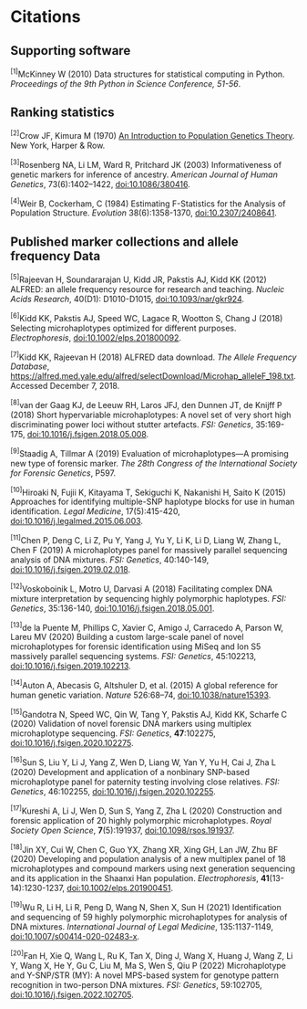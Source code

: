# Citations

## Supporting software

<sup>[1]</sup>McKinney W (2010) Data structures for statistical computing in Python. *Proceedings of the 9th Python in Science Conference, 51-56*.

## Ranking statistics

<sup>[2]</sup>Crow JF, Kimura M (1970) <u>An Introduction to Population Genetics Theory</u>. New York, Harper & Row.

<sup>[3]</sup>Rosenberg NA, Li LM, Ward R, Pritchard JK (2003) Informativeness of genetic markers for inference of ancestry. *American Journal of Human Genetics*, 73(6):1402–1422, [doi:10.1086/380416](https://doi.org/10.1086/380416).

<sup>[4]</sup>Weir B, Cockerham, C (1984) Estimating F-Statistics for the Analysis of Population Structure. *Evolution* 38(6):1358-1370, [doi:10.2307/2408641](https://doi.org/10.2307/2408641).

## Published marker collections and allele frequency Data

<sup>[5]</sup>Rajeevan H, Soundararajan U, Kidd JR, Pakstis AJ, Kidd KK (2012) ALFRED: an allele frequency resource for research and teaching. *Nucleic Acids Research*, 40(D1): D1010-D1015, [doi:10.1093/nar/gkr924](https://doi.org/10.1093/nar/gkr924).

<sup>[6]</sup>Kidd KK, Pakstis AJ, Speed WC, Lagace R, Wootton S, Chang J (2018) Selecting microhaplotypes optimized for different purposes. *Electrophoresis*, [doi:10.1002/elps.201800092](https://doi.org/10.1002/elps.201800092).

<sup>[7]</sup>Kidd KK, Rajeevan H (2018) ALFRED data download. *The Allele Frequency Database*, https://alfred.med.yale.edu/alfred/selectDownload/Microhap_alleleF_198.txt. Accessed December 7, 2018.

<sup>[8]</sup>van der Gaag KJ, de Leeuw RH, Laros JFJ, den Dunnen JT, de Knijff P (2018) Short hypervariable microhaplotypes: A novel set of very short high discriminating power loci without stutter artefacts. *FSI: Genetics*, 35:169-175, [doi:10.1016/j.fsigen.2018.05.008](https://doi.org/10.1016/j.fsigen.2018.05.008).

<sup>[9]</sup>Staadig A, Tillmar A (2019) Evaluation of microhaplotypes—A promising new type of forensic marker. *The 28th Congress of the International Society for Forensic Genetics*, P597.

<sup>[10]</sup>Hiroaki N, Fujii K, Kitayama T, Sekiguchi K, Nakanishi H, Saito K (2015) Approaches for identifying multiple-SNP haplotype blocks for use in human identification. *Legal Medicine*, 17(5):415-420, [doi:10.1016/j.legalmed.2015.06.003](https://doi.org/10.1016/j.legalmed.2015.06.003).

<sup>[11]</sup>Chen P, Deng C, Li Z, Pu Y, Yang J, Yu Y, Li K, Li D, Liang W, Zhang L, Chen F (2019) A microhaplotypes panel for massively parallel sequencing analysis of DNA mixtures. *FSI: Genetics*, 40:140-149, [doi:10.1016/j.fsigen.2019.02.018](https://doi.org/10.1016/j.fsigen.2019.02.018).

<sup>[12]</sup>Voskoboinik L, Motro U, Darvasi A (2018) Facilitating complex DNA mixture interpretation by sequencing highly polymorphic haplotypes. *FSI: Genetics*, 35:136-140, [doi:10.1016/j.fsigen.2018.05.001](https://doi.org/10.1016/j.fsigen.2018.05.001).

<sup>[13]</sup>de la Puente M, Phillips C, Xavier C, Amigo J, Carracedo A, Parson W, Lareu MV (2020) Building a custom large-scale panel of novel microhaplotypes for forensic identification using MiSeq and Ion S5 massively parallel sequencing systems. *FSI: Genetics*, 45:102213, [doi:10.1016/j.fsigen.2019.102213](https://doi.org/10.1016/j.fsigen.2019.102213).

<sup>[14]</sup>Auton A, Abecasis G, Altshuler D, et al. (2015) A global reference for human genetic variation. *Nature* 526:68–74, [doi:10.1038/nature15393](https://doi.org/10.1038/nature15393).

<sup>[15]</sup>Gandotra N, Speed WC, Qin W, Tang Y, Pakstis AJ, Kidd KK, Scharfe C (2020) Validation of novel forensic DNA markers using multiplex microhaplotype sequencing. *FSI: Genetics*, **47**:102275, [doi:10.1016/j.fsigen.2020.102275](https://doi.org/10.1016/j.fsigen.2020.102275).

<sup>[16]</sup>Sun S, Liu Y, Li J, Yang Z, Wen D, Liang W, Yan Y, Yu H, Cai J, Zha L (2020) Development and application of a nonbinary SNP-based microhaplotype panel for paternity testing involving close relatives. *FSI: Genetics*, 46:102255, [doi:10.1016/j.fsigen.2020.102255](https://doi.org/10.1016/j.fsigen.2020.102255).

<sup>[17]</sup>Kureshi A, Li J, Wen D, Sun S, Yang Z, Zha L (2020) Construction and forensic application of 20 highly polymorphic microhaplotypes. *Royal Society Open Science*, **7**(5):191937, [doi:10.1098/rsos.191937](https://doi.org/10.1098/rsos.191937).

<sup>[18]</sup>Jin XY, Cui W, Chen C, Guo YX, Zhang XR, Xing GH, Lan JW, Zhu BF (2020) Developing and population analysis of a new multiplex panel of 18 microhaplotypes and compound markers using next generation sequencing and its application in the Shaanxi Han population. *Electrophoresis*, **41**(13-14):1230-1237, [doi:10.1002/elps.201900451](https://doi.org/10.1002/elps.201900451).

<sup>[19]</sup>Wu R, Li H, Li R, Peng D, Wang N, Shen X, Sun H (2021) Identification and sequencing of 59 highly polymorphic microhaplotypes for analysis of DNA mixtures. *International Journal of Legal Medicine*, 135:1137-1149, [doi:10.1007/s00414-020-02483-x](https://doi.org/10.1007/s00414-020-02483-x).

<sup>[20]</sup>Fan H, Xie Q, Wang L, Ru K, Tan X, Ding J, Wang X, Huang J, Wang Z, Li Y, Wang X, He Y, Gu C, Liu M, Ma S, Wen S, Qiu P (2022) Microhaplotype and Y-SNP/STR (MY): A novel MPS-based system for genotype pattern recognition in two-person DNA mixtures. *FSI: Genetics*, 59:102705, [doi:10.1016/j.fsigen.2022.102705](https://doi.org/10.1016/j.fsigen.2022.102705).
